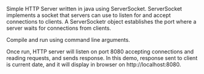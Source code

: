 Simple HTTP Server written in java using ServerSocket.
ServerSocket implements a socket that servers can use to listen for and accept connections to clients. A ServerSocketr object establishes the port where a server waits for connections from clients. 

Compile and run using command line arguments. 

Once run, HTTP server will listen on port 8080 accepting connections and reading requests, and sends response. In this demo, response sent to client is current date, and it will display in browser on http://localhost:8080.
